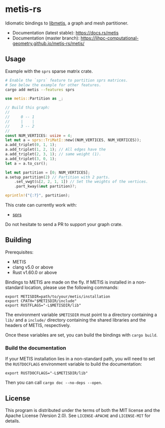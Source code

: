 # metis-rs

Idiomatic bindings to [libmetis][METIS], a graph and mesh partitioner.

- Documentation (latest stable): <https://docs.rs/metis>
- Documentation (master branch):
  <https://lihpc-computational-geometry.github.io/metis-rs/metis/>

## Usage

Example with the `sprs` sparse matrix crate.

```sh
# Enable the `sprs` feature to partition sprs matrices.
# See below the example for other features.
cargo add metis --features sprs
```

```rust
use metis::Partition as _;

// Build this graph:
//
//     0 -- 1
//     |    |
//     3 -- 2
//
const NUM_VERTICES: usize = 4;
let mut a = sprs::TriMatI::new((NUM_VERTICES, NUM_VERTICES));
a.add_triplet(0, 1, 1);
a.add_triplet(1, 2, 1); // All edges have the
a.add_triplet(2, 3, 1); // same weight (1).
a.add_triplet(3, 0, 1);
let a = a.to_csr();

let mut partition = [0; NUM_VERTICES];
a.setup_partition(2) // Partition with 2 parts.
    .set_vwgt(&[2, 2, 1, 1]) // Set the weights of the vertices.
    .part_kway(&mut partition)?;

eprintln!("{:?}", partition);
```

This crate can currently work with:

- [sprs](https://docs.rs/sprs)

Do not hesitate to send a PR to support your graph crate.

## Building

Prerequisites:

- METIS
- clang v5.0 or above
- Rust v1.60.0 or above

Bindings to METIS are made on the fly.  If METIS is installed in a non-standard
location, please use the following commands:

    export METISDIR=path/to/your/metis/installation
    export CPATH="$METISDIR/include"
    export RUSTFLAGS="-L$METISDIR/lib"

The environment variable `$METISDIR` must point to a directory containing a
`lib/` and a `include/` directory containing the shared libraries and the
headers of METIS, respectively.

Once these variables are set, you can build the bindings with `cargo build`.

### Build the documentation

If your METIS installation lies in a non-standard path, you will need to set
the `RUSTDOCFLAGS` environment variable to build the documentation:

    export RUSTDOCFLAGS="-L$METISDIR/lib"

Then you can call `cargo doc --no-deps --open`.

## License

This program is distributed under the terms of both the MIT license and the
Apache License (Version 2.0).  See `LICENSE-APACHE` and `LICENSE-MIT` for
details.

[METIS]: http://glaros.dtc.umn.edu/gkhome/metis/metis/overview

